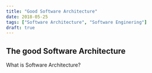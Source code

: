```yaml
---
title: "Good Software Architecture"
date: 2018-05-25
tags: ["Software Architecture", "Software Enginering"]
draft: true
---
```


## The good Software Architecture

What is Software Architecture?